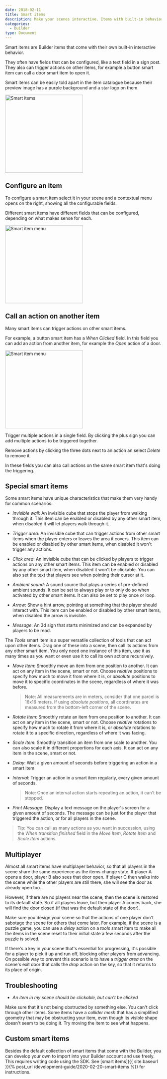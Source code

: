 ```yaml
---
date: 2018-02-11
title: Smart items
description: Make your scenes interactive. Items with built-in behaviors.
categories:
  - builder
type: Document
---
```


Smart items are Builder items that come with their own built-in interactive behavior.

They often have fields that can be configured, like a text field in a sign post. They also can trigger actions on other items, for example a button smart item can call a door smart item to open it.

Smart items can be easily told apart in the item catalogue because their preview image has a purple background and a star logo on them.

<img src="/images/media/builder-smart-items.png" alt="Smart items" width="250"/>

## Configure an item

To configure a smart item select it in your scene and a contextual menu opens on the right, showing all the configurable fields.

Different smart items have different fields that can be configured, depending on what makes sense for each.

<img src="/images/media/builder-smart-items-menu.png" alt="Smart item menu" width="250"/>

## Call an action on another item

Many smart items can trigger actions on other smart items.

For example, a button smart item has a _When Clicked_ field. In this field you can add an action from another item, for example the _Open_ action of a door.

<img src="/images/media/builder-actions.png" alt="Smart item menu" width="250"/>

Trigger multiple actions in a single field. By clicking the plus sign you can add multiple actions to be triggered together.

Remove actions by clicking the three dots next to an action an select _Delete_ to remove it.

In these fields you can also call actions on the same smart item that's doing the triggering.

## Special smart items

Some smart items have unique characteristics that make them very handy for common scenarios:

- _Invisible wall_: An invisible cube that stops the player from walking through it. This item can be enabled or disabled by any other smart item, when disabled it will let players walk through it.

- _Trigger area_: An invisible cube that can trigger actions from other smart items when the player enters or leaves the area it covers. This item can be enabled or disabled by other smart items, when disabled it won't trigger any actions.

- _Click area_: An invisible cube that can be clicked by players to trigger actions on any other smart items. This item can be enabled or disabled by any other smart item, when disabled it won't be clickable. You can also set the text that players see when pointing their cursor at it.

- _Ambient sound_: A sound source that plays a series of pre-defined ambient sounds. It can be set to always play or to only do so when activated by other smart items. It can also be set to play once or loop.

- _Arrow_: Show a hint arrow, pointing at something that the player should interact with. This item can be enabled or disabled by other smart items, when disabled the arrow is invisible.

- _Message_: An 3d sign that starts minimized and can be expanded by players to be read.

The _Tools_ smart item is a super versatile collection of tools that can act upon other items. Drag one of these into a scene, then call its actions from any other smart item. You only need one instance of this item, use it as many times as you want or even use it to call its own actions recursively.

- _Move Item_: Smoothly move an item from one position to another. It can act on any item in the scene, smart or not. Choose _relative_ positions to specify how much to move it from where it is, or _absolute_ positions to move it to specific coordinates in the scene, regardless of where it was before.

  > Note: All measurements are in meters, consider that one parcel is 16x16 meters. If using _absolute positions_, all coordinates are measured from the bottom-left corner of the scene.

- _Rotate Item_: Smoothly rotate an item from one position to another. It can act on any item in the scene, smart or not. Choose _relative_ rotations to specify how much to rotate it from where it is, or _absolute_ rotations to rotate it to a specific direction, regardless of where it was facing.

- _Scale Item_: Smoothly transition an item from one scale to another. You can also scale it in different proportions for each axis. It can act on any item in the scene, smart or not.

- _Delay_: Wait a given amount of seconds before triggering an action in a smart item

- _Interval_: Trigger an action in a smart item regularly, every given amount of seconds.

  > Note: Once an interval action starts repeating an action, it can't be stopped.

- _Print Message_: Display a text message on the player's screen for a given amount of seconds. The message can be just for the player that triggered the action, or for all players in the scene.

> Tip: You can call as many actions as you want in succession, using the _When transition finished_ field in the _Move Item_, _Rotate Item_ and _Scale Item_ actions.

## Multiplayer

Almost all smart items have multiplayer behavior, so that all players in the scene share the same experience as the items change state. If player A opens a door, player B also sees that door open. If player C then walks into the scene while the other players are still there, she will see the door as already open too.

However, if there are no players near the scene, then the scene is restored to its default state. So if all players leave, but then player A comes back, she will find the door closed (if that was the default state of the door).

Make sure you design your scene so that the actions of one player don't sabotage the scene for others that come later. For example, if the scene is a puzzle game, you can use a _delay_ action on a _tools_ smart item to make all the items in the scene reset to their initial state a few seconds after the puzzle is solved.

If there's a key in your scene that's essential for progressing, it's possible for a player to pick it up and run off, blocking other players from advancing. On possible way to prevent this scenario is to have a _trigger area_ on the scene's exit door that calls the _drop_ action on the key, so that it returns to its place of origin.

## Troubleshooting

- _An item in my scene should be clickable, but can't be clicked_

Make sure that it's not being obstructed by something else. You can't click through other items. Some items have a _collider mesh_ that has a simplified geometry that may be obstructing your item, even though its visible shape doesn't seem to be doing it. Try moving the item to see what happens.

## Custom smart items

Besides the default collection of smart items that come with the Builder, you can develop your own to import into your Builder account and use freely. This requires writing code using the SDK. See [smart items]({{ site.baseurl }}{% post_url /development-guide/2020-02-20-smart-items %}) for instructions.
